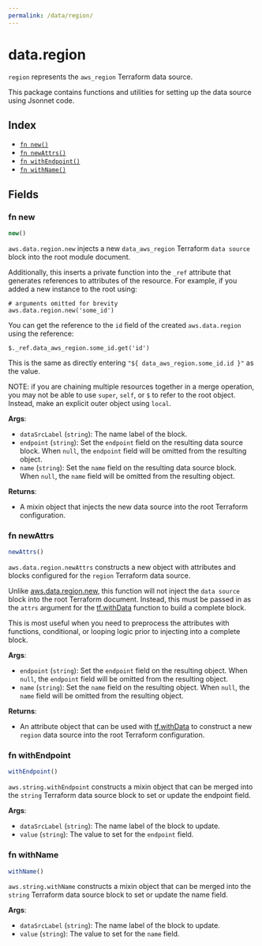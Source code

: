 ```yaml
---
permalink: /data/region/
---
```


# data.region

`region` represents the `aws_region` Terraform data source.



This package contains functions and utilities for setting up the data source using Jsonnet code.


## Index

* [`fn new()`](#fn-new)
* [`fn newAttrs()`](#fn-newattrs)
* [`fn withEndpoint()`](#fn-withendpoint)
* [`fn withName()`](#fn-withname)

## Fields

### fn new

```ts
new()
```


`aws.data.region.new` injects a new `data_aws_region` Terraform `data source`
block into the root module document.

Additionally, this inserts a private function into the `_ref` attribute that generates references to attributes of the
resource. For example, if you added a new instance to the root using:

    # arguments omitted for brevity
    aws.data.region.new('some_id')

You can get the reference to the `id` field of the created `aws.data.region` using the reference:

    $._ref.data_aws_region.some_id.get('id')

This is the same as directly entering `"${ data_aws_region.some_id.id }"` as the value.

NOTE: if you are chaining multiple resources together in a merge operation, you may not be able to use `super`, `self`,
or `$` to refer to the root object. Instead, make an explicit outer object using `local`.

**Args**:
  - `dataSrcLabel` (`string`): The name label of the block.
  - `endpoint` (`string`): Set the `endpoint` field on the resulting data source block. When `null`, the `endpoint` field will be omitted from the resulting object.
  - `name` (`string`): Set the `name` field on the resulting data source block. When `null`, the `name` field will be omitted from the resulting object.

**Returns**:
- A mixin object that injects the new data source into the root Terraform configuration.


### fn newAttrs

```ts
newAttrs()
```


`aws.data.region.newAttrs` constructs a new object with attributes and blocks configured for the `region`
Terraform data source.

Unlike [aws.data.region.new](#fn-new), this function will not inject the `data source`
block into the root Terraform document. Instead, this must be passed in as the `attrs` argument for the
[tf.withData](https://github.com/tf-libsonnet/core/tree/main/docs#fn-withdata) function to build a complete block.

This is most useful when you need to preprocess the attributes with functions, conditional, or looping logic prior to
injecting into a complete block.

**Args**:
  - `endpoint` (`string`): Set the `endpoint` field on the resulting object. When `null`, the `endpoint` field will be omitted from the resulting object.
  - `name` (`string`): Set the `name` field on the resulting object. When `null`, the `name` field will be omitted from the resulting object.

**Returns**:
  - An attribute object that can be used with [tf.withData](https://github.com/tf-libsonnet/core/tree/main/docs#fn-withdata) to construct a new `region` data source into the root Terraform configuration.


### fn withEndpoint

```ts
withEndpoint()
```

`aws.string.withEndpoint` constructs a mixin object that can be merged into the `string`
Terraform data source block to set or update the endpoint field.



**Args**:
  - `dataSrcLabel` (`string`): The name label of the block to update.
  - `value` (`string`): The value to set for the `endpoint` field.


### fn withName

```ts
withName()
```

`aws.string.withName` constructs a mixin object that can be merged into the `string`
Terraform data source block to set or update the name field.



**Args**:
  - `dataSrcLabel` (`string`): The name label of the block to update.
  - `value` (`string`): The value to set for the `name` field.
